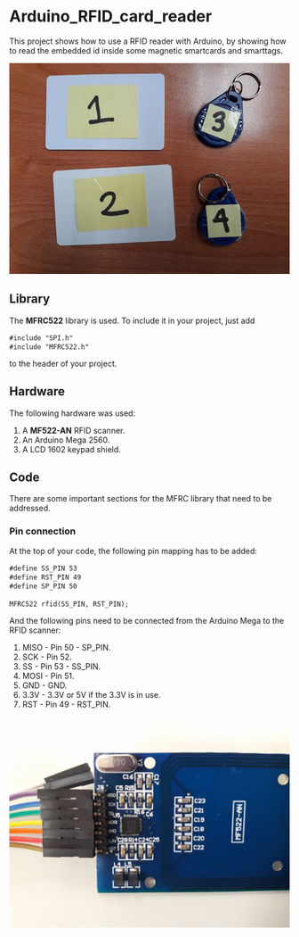 # Arduino_RFID_card_reader

This project shows how to use a RFID reader with Arduino, by showing how to read the embedded id inside some magnetic smartcards and smarttags.

![demo](/images/hands.gif?raw=true)

## Library

The **MFRC522** library is used. To include it in your project, just add
```arduino
#include "SPI.h"
#include "MFRC522.h"
```
to the header of your project.

## Hardware

The following hardware was used:
1. A **MF522-AN** RFID scanner.
2. An Arduino Mega 2560.
3. A LCD 1602 keypad shield. 

## Code

There are some important sections for the MFRC library that need to be addressed.

### Pin connection

At the top of your code, the following pin mapping has to be added:
```arduino
#define SS_PIN 53
#define RST_PIN 49
#define SP_PIN 50

MFRC522 rfid(SS_PIN, RST_PIN);
```
And the following pins need to be connected from the Arduino Mega to the RFID scanner:
1. MISO	- Pin 50 - SP_PIN.
2. SCK 	- Pin 52.
3. SS	- Pin 53 - SS_PIN.
4. MOSI	- Pin 51.
5. GND	- GND.
6. 3.3V	- 3.3V or 5V if the 3.3V is in use.
7. RST	- Pin 49 - RST_PIN.

![demo](/images/pic01.jpg?raw=true)
